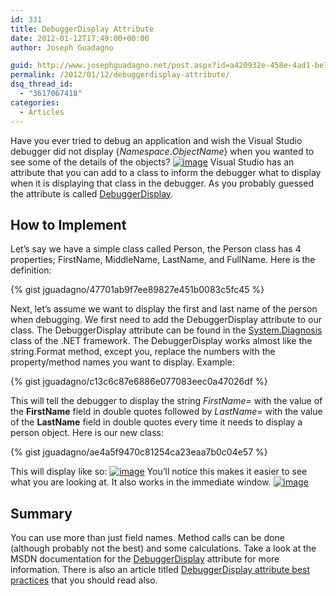 ```yaml
---
id: 331
title: DebuggerDisplay Attribute
date: 2012-01-12T17:49:00+00:00
author: Joseph Guadagno

guid: http://www.josephguadagno.net/post.aspx?id=a420932e-458e-4ad1-be7f-5a1eddc75c53
permalink: /2012/01/12/debuggerdisplay-attribute/
dsq_thread_id:
  - "3617067418"
categories:
  - Articles
---
```

Have you ever tried to debug an application and wish the Visual Studio debugger did not display {_Namespace_._ObjectName_} when you wanted to see some of the details of the objects? [![image](http://1222-7915.el-alt.com/wp-content/uploads/2015/03/image_thumb_4.png "image")](http://1222-7915.el-alt.com/wp-content/uploads/2015/03/image_5.png) Visual Studio has an attribute that you can add to a class to inform the debugger what to display when it is displaying that class in the debugger. As you probably guessed the attribute is called [DebuggerDisplay](http://msdn.microsoft.com/en-us/library/system.diagnostics.debuggerdisplayattribute.aspx).

## How to Implement

Let’s say we have a simple class called Person, the Person class has 4 properties; FirstName, MiddleName, LastName, and FullName. Here is the definition:

{% gist jguadagno/47701ab9f7ee89827e451b0083c5fc45 %}

Next, let’s assume we want to display the first and last name of the person when debugging. We first need to add the DebuggerDisplay attribute to our class. The DebuggerDisplay attribute can be found in the [System.Diagnosis](http://msdn.microsoft.com/en-us/library/15t15zda.aspx) class of the .NET framework. The DebuggerDisplay works almost like the string.Format method, except you, replace the numbers with the property/method names you want to display. Example: 

{% gist jguadagno/c13c6c87e6886e077083eec0a47026df %}

This will tell the debugger to display the string _FirstName=_ with the value of the **FirstName** field in double quotes followed by _LastName=_ with the value of the **LastName** field in double quotes every time it needs to display a person object. Here is our new class:

{% gist jguadagno/ae4a5f9470c81254ca23eaa7b0c04e57 %}

This will display like so: [![image](http://1222-7915.el-alt.com/wp-content/uploads/2015/03/image_thumb_5.png "image")](http://1222-7915.el-alt.com/wp-content/uploads/2015/03/image_6.png) You’ll notice this makes it easier to see what you are looking at. It also works in the immediate window. [![image](http://1222-7915.el-alt.com/wp-content/uploads/2015/03/image_thumb_6.png "image")](http://1222-7915.el-alt.com/wp-content/uploads/2015/03/image_7.png)

## Summary

You can use more than just field names. Method calls can be done (although probably not the best) and some calculations. Take a look at the MSDN documentation for the [DebuggerDisplay](http://msdn.microsoft.com/en-us/library/system.diagnostics.debuggerdisplayattribute.aspx) attribute for more information. There is also an article titled [DebuggerDisplay attribute best practices](http://blogs.msdn.com/b/jaredpar/archive/2011/03/18/debuggerdisplay-attribute-best-practices.aspx) that you should read also.